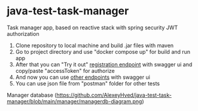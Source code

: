 # java-test-task-manager
Task manager app, based on reactive stack with spring security JWT authorization
1) Clone repository to local machine and build .jar files with maven
2) Go to project directory and use "docker compose up" for build and run app
3) After that you can "Try it out" [registration endpoint](http://localhost:8080/webjars/swagger-ui/index.html#/auth-controller/registration) with swagger ui and copy/paste "accessToken" for authorize
4) And now you can use [other endpoints](http://localhost:8080/swagger-ui) with swagger ui
5) You can use json file from "postman" folder for other tests

Manager database
(https://github.com/AlexeyHved/java-test-task-manager/blob/main/manager/managerdb-diagram.png)
